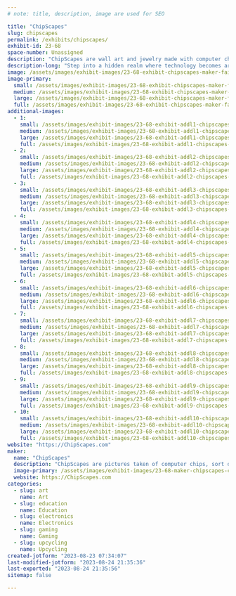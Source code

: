 ```yaml
---
# note: title, description, image are used for SEO

title: "ChipScapes"
slug: chipscapes
permalink: /exhibits/chipscapes/
exhibit-id: 23-68
space-number: Unassigned
description: "ChipScapes are wall art and jewelry made with computer chips. Truly unique gift ideas for tech types"
description-long: "Step into a hidden realm where technology becomes art, where the infinitesimal landscapes of computer chips transform into captivating vistas known as ChipScapes. Imagine peering through a miniature looking glass into a universe unseen by the naked eye – a world of silicon secrets, a symphony of bytes and circuits. This is the realm of ChipScapes, where microscopic landscapes come to life in wall art and jewelry. What was once a mundane, silvery-gray expanse, becomes an explosion of vibrant hues and dazzling shades. The secret behind this transformation lies in a meticulously orchestrated ballet of light, a dance that unveils the hidden layers of chip manufacturing. If you yearn to unlock the secrets of the digital age, to witness the interplay of science, history, and artistry, join us. Uncover the hidden tales of chips that power our lives, explore the chronicles that link past to present, and witness the awe-inspiring spectacle of chips magnified to a realm where giants are dwarfed and marvels are unveiled."
image: /assets/images/exhibit-images/23-68-exhibit-chipscapes-maker-faire-large.jpg
image-primary: 
  small: /assets/images/exhibit-images/23-68-exhibit-chipscapes-maker-faire-small.jpg
  medium: /assets/images/exhibit-images/23-68-exhibit-chipscapes-maker-faire-medium.jpg
  large: /assets/images/exhibit-images/23-68-exhibit-chipscapes-maker-faire-large.jpg
  full: /assets/images/exhibit-images/23-68-exhibit-chipscapes-maker-faire-full.jpg
additional-images: 
  - 1:
    small: /assets/images/exhibit-images/23-68-exhibit-addl1-chipscapes-a-2-small.jpeg
    medium: /assets/images/exhibit-images/23-68-exhibit-addl1-chipscapes-a-2-medium.jpeg
    large: /assets/images/exhibit-images/23-68-exhibit-addl1-chipscapes-a-2-large.jpeg
    full: /assets/images/exhibit-images/23-68-exhibit-addl1-chipscapes-a-2-full.jpeg
  - 2:
    small: /assets/images/exhibit-images/23-68-exhibit-addl2-chipscapes-a-2-small.jpg
    medium: /assets/images/exhibit-images/23-68-exhibit-addl2-chipscapes-a-2-medium.jpg
    large: /assets/images/exhibit-images/23-68-exhibit-addl2-chipscapes-a-2-large.jpg
    full: /assets/images/exhibit-images/23-68-exhibit-addl2-chipscapes-a-2-full.jpg
  - 3:
    small: /assets/images/exhibit-images/23-68-exhibit-addl3-chipscapes-a-3-small.jpg
    medium: /assets/images/exhibit-images/23-68-exhibit-addl3-chipscapes-a-3-medium.jpg
    large: /assets/images/exhibit-images/23-68-exhibit-addl3-chipscapes-a-3-large.jpg
    full: /assets/images/exhibit-images/23-68-exhibit-addl3-chipscapes-a-3-full.jpg
  - 4:
    small: /assets/images/exhibit-images/23-68-exhibit-addl4-chipscapes-a-4-small.jpg
    medium: /assets/images/exhibit-images/23-68-exhibit-addl4-chipscapes-a-4-medium.jpg
    large: /assets/images/exhibit-images/23-68-exhibit-addl4-chipscapes-a-4-large.jpg
    full: /assets/images/exhibit-images/23-68-exhibit-addl4-chipscapes-a-4-full.jpg
  - 5:
    small: /assets/images/exhibit-images/23-68-exhibit-addl5-chipscapes-a-5-small.JPG
    medium: /assets/images/exhibit-images/23-68-exhibit-addl5-chipscapes-a-5-medium.JPG
    large: /assets/images/exhibit-images/23-68-exhibit-addl5-chipscapes-a-5-large.JPG
    full: /assets/images/exhibit-images/23-68-exhibit-addl5-chipscapes-a-5-full.JPG
  - 6:
    small: /assets/images/exhibit-images/23-68-exhibit-addl6-chipscapes-a-6-small.JPG
    medium: /assets/images/exhibit-images/23-68-exhibit-addl6-chipscapes-a-6-medium.JPG
    large: /assets/images/exhibit-images/23-68-exhibit-addl6-chipscapes-a-6-large.JPG
    full: /assets/images/exhibit-images/23-68-exhibit-addl6-chipscapes-a-6-full.JPG
  - 7:
    small: /assets/images/exhibit-images/23-68-exhibit-addl7-chipscapes-a-a-small.jpg
    medium: /assets/images/exhibit-images/23-68-exhibit-addl7-chipscapes-a-a-medium.jpg
    large: /assets/images/exhibit-images/23-68-exhibit-addl7-chipscapes-a-a-large.jpg
    full: /assets/images/exhibit-images/23-68-exhibit-addl7-chipscapes-a-a-full.jpg
  - 8:
    small: /assets/images/exhibit-images/23-68-exhibit-addl8-chipscapes-a-small.jpg
    medium: /assets/images/exhibit-images/23-68-exhibit-addl8-chipscapes-a-medium.jpg
    large: /assets/images/exhibit-images/23-68-exhibit-addl8-chipscapes-a-large.jpg
    full: /assets/images/exhibit-images/23-68-exhibit-addl8-chipscapes-a-full.jpg
  - 9:
    small: /assets/images/exhibit-images/23-68-exhibit-addl9-chipscapes-a8-small.jpeg
    medium: /assets/images/exhibit-images/23-68-exhibit-addl9-chipscapes-a8-medium.jpeg
    large: /assets/images/exhibit-images/23-68-exhibit-addl9-chipscapes-a8-large.jpeg
    full: /assets/images/exhibit-images/23-68-exhibit-addl9-chipscapes-a8-full.jpeg
  - 10:
    small: /assets/images/exhibit-images/23-68-exhibit-addl10-chipscapes-mpu-front-small.JPG
    medium: /assets/images/exhibit-images/23-68-exhibit-addl10-chipscapes-mpu-front-medium.JPG
    large: /assets/images/exhibit-images/23-68-exhibit-addl10-chipscapes-mpu-front-large.JPG
    full: /assets/images/exhibit-images/23-68-exhibit-addl10-chipscapes-mpu-front-full.JPG
website: "https://ChipScapes.com"
maker: 
  name: "ChipScapes"
  description: "ChipScapes are pictures taken of computer chips, sort of microscopic chip landscapes, or ChipScapes for short. The artwork is created by photographing a silicon computer chip using a microscope and special lighting. Silicon is a silvery gray element and not very exciting to look at. The colors in ChipScapes come from a process I use that creates a prism effect derived from special lighting that takes advantage of the layered manufacturing process of computer chips. I use different lighting, angles, and the prism effect of chips to create colorful images of an otherwise boring gray chip. I use mostly vintage microprocessors and memory chips from the 1970s and 1980s. In addition to the artwork and the chip, I also include stories about the history and importance of the chips. I use shadow box frames, canvas, and jewelry frames. My artworks are in museums around the world. I bring a table, display grids, and a microscope."
  image-primary: /assets/images/exhibit-images/23-68-maker-chipscapes-chipscapes-logo-new-medium.jpg
  website: https://ChipScapes.com
categories: 
  - slug: art
    name: Art
  - slug: education
    name: Education
  - slug: electronics
    name: Electronics
  - slug: gaming
    name: Gaming
  - slug: upcycling
    name: Upcycling
created-jotform: "2023-08-23 07:34:07"
last-modified-jotform: "2023-08-24 21:35:36"
last-exported: "2023-08-24 21:35:56"
sitemap: false

---
```

